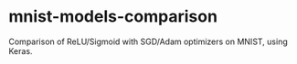 # mnist-models-comparison
Comparison of ReLU/Sigmoid with SGD/Adam optimizers on MNIST, using Keras. 

